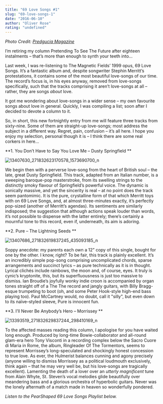 ```yaml
---
title: "69 Love Songs #1"
slug: "69-love-songs-1"
date: "2016-06-10"
author: "Oliver Rose"
rating: "undefined"
---
```


_Photo Credit: [Predgucia Magazine](http://preguicamagazine.com/tag/magnetic-fields/)_

I’m retiring my column Pretending To See The Future after eighteen instalments – that’s more than enough to synth your teeth into… 

Last week, I was re-listening to The Magnetic Fields’ 1999 opus, 69 Love Songs. It’s a fantastic album and, despite songwriter Stephin Merritt’s protestations, it contains some of the most beautiful love-songs of our time. The record’s focus is, in his eyes anyway, removed from love-songs specifically, such that the tracks comprising it aren’t love-songs at all – rather, they are songs _about_ love.

It got me wondering about love-songs in a wider sense – my own favourite songs about love in general. Quickly, I was compiling a list; soon after I decided to devote a column to it.

So, in short, this new fortnightly entry from me will feature three tracks from sixty-nine. Some of them are straight-up love-songs; most address the subject in a different way. Regret, pain, confusion – it’s all here. I hope you enjoy my selection, personal though it is – I think there are some real corkers in here…

**1\. You Don’t Have to Say You Love Me – Dusty Springfield **

![13407630_271832623170578_1573690700_n](http://pearshapedexeter.com/wp-content/uploads/2016/06/13407630_271832623170578_1573690700_n-300x300.jpg)

We begin then with a perverse love-song from the heart of British soul – the late, great Dusty Springfield. This track, adapted from an Italian number, is a sweeping baroque-pop masterstroke, from its swelling strings to the distinctly smoky flavour of Springfield’s powerful voice. The dynamic is sonically massive, and yet the sincerity is real – at no point does the track seem pantomimic. It is the pure, crystalline form of that which Merritt toys with on 69 Love Songs, and, at almost three-minutes exactly, it’s perfectly pop-sized (another of Merritt’s agendas). Its sentiments are similarly indisposed; the suggestion that although actions speak louder than words, it’s not possible to dispense with the latter entirely; there’s certainly a mournful tone to this record, even if, underneath, its aim is adoring.

**2\. Pure – The Lightning Seeds **

![13407686_271832619837245_435093185_n](http://pearshapedexeter.com/wp-content/uploads/2016/06/13407686_271832619837245_435093185_n-300x298.jpg)

Soppy anecdote: my parents each own a 12” copy of this single, bought for one by the other. I know, right? To be fair, this track is plainly excellent. It’s an incredibly simple pop-song comprising uncomplicated chords, sparse arrangements and succinct lyrics – as pure technically as it is in thought. Lyrical clichés include rainbows, the moon and, of course, eyes. It truly is cynic’s kryptonite, this, but its superfluousness is just too massive to dismiss. Ian Broudie’s joyfully wonky indie croon is accompanied by organ tones straight off of a The The record and jangly guitars, with Billy Bragg-esque trumpeting to boot (oh, and some Peter Hook-style high-end bass playing too). Paul McCartney would, no doubt, call it "silly", but even down to its naïve–styled sleeve, Pure is innocent fun.

**3\. I’ll Never Be Anybody’s Hero – Morrissey **

![13393519_271832629837244_298410169_n](http://pearshapedexeter.com/wp-content/uploads/2016/06/13393519_271832629837244_298410169_n-300x300.jpg)

To the affected masses reading this column, I apologise for you have waited long enough. Produced by long-time Bowie-collaborator and all-round glam-era hero Tony Visconti in a recording complex below the Sacro Cuore di Maria in Rome, the album, Ringleader Of The Tormentors, seems to represent Morrissey’s long-speculated and shockingly honest concession to true love. As ever, the Hulmerist balances cunning and agony precisely (anyone willing to dismiss Morrissey as a political loudmouth exclusively, think again – that he may very well be, but his love-songs are tragically excellent). Lamenting the death of a lover over an _utterly magnificent_ tune from Alain Whyte, St. Steven’s vocal melodies glide beautifully over meandering bass and a glorious orchestra of hyperbolic guitars. Never was the lonely aftermath of a match made in heaven so wonderfully pondered.

_Listen to the PearShaped 69 Love Songs Playlist below._
